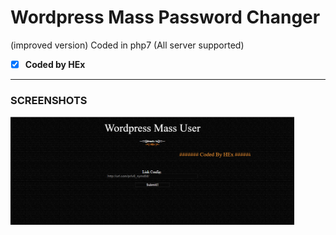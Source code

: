 
# Wordpress Mass Password Changer
(improved version)
Coded in php7 (All server supported)
- [x] **Coded by HEx**
 ______________
### SCREENSHOTS
<img src="screenshot.png" width="90%"></img> 
